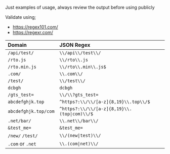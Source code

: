 Just examples of usage, always review the output before using publicly

Validate using;
* https://regex101.com/
* https://regexr.com/

| Domain                   | JSON Regex |
|:---------------------------|:------------|
| `/api/test/`             | `\\/api\\/test\\/` |
| `/rto.js`                | `\\/rto\\.js` |
| `/rto.min.js`            | `\\/rto\\.min\\.js$` |
| `.com/`                  | `\\.com\\/` |
| `/test/`                 | `\\/test\\/` |
| `dcbgh`                  | `dcbgh` |
| `/gts_test=`             | `\\/\\?gts_test=` |
| `abcdefghjk.top`         | `^https?:\\/\\/[a-z]{8,19}\\.top\\/$` |
| `abcdefghjk.top/com`     | `^https?:\\/\\/[a-z]{8,19}\\.(top\|com)\\/$` |
| `.net/bar/`              | `\\.net\\/bar\\/` |
| `&test_me=`              | `&test_me=` |
| `/new/` `/test/`         | `\\/(new\|test)\\/` |
| `.com` or `.net`         | `\\.(com\|net)\\/` |       


